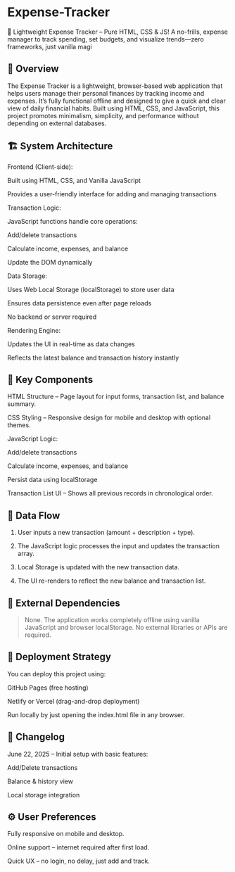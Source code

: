 # Expense-Tracker
💸 Lightweight Expense Tracker – Pure HTML, CSS &amp; JS!  A no-frills, expense manager to track spending, set budgets, and visualize trends—zero frameworks, just vanilla magi


## 📌 Overview

The Expense Tracker is a lightweight, browser-based web application that helps users manage their personal finances by tracking income and expenses. It’s fully functional offline and designed to give a quick and clear view of daily financial habits. Built using HTML, CSS, and JavaScript, this project promotes minimalism, simplicity, and performance without depending on external databases.




## 🏗️ System Architecture

Frontend (Client-side):

Built using HTML, CSS, and Vanilla JavaScript

Provides a user-friendly interface for adding and managing transactions


Transaction Logic:

JavaScript functions handle core operations:

Add/delete transactions

Calculate income, expenses, and balance

Update the DOM dynamically



Data Storage:

Uses Web Local Storage (localStorage) to store user data

Ensures data persistence even after page reloads

No backend or server required


Rendering Engine:

Updates the UI in real-time as data changes

Reflects the latest balance and transaction history instantly

  




## 🧩 Key Components

HTML Structure – Page layout for input forms, transaction list, and balance summary.

CSS Styling – Responsive design for mobile and desktop with optional themes.

JavaScript Logic:

Add/delete transactions

Calculate income, expenses, and balance

Persist data using localStorage


Transaction List UI – Shows all previous records in chronological order.





## 🔁 Data Flow

1. User inputs a new transaction (amount + description + type).


2. The JavaScript logic processes the input and updates the transaction array.


3. Local Storage is updated with the new transaction data.


4. The UI re-renders to reflect the new balance and transaction list.





## 🔗 External Dependencies

> None.
The application works completely offline using vanilla JavaScript and browser localStorage. No external libraries or APIs are required.






## 🚀 Deployment Strategy

You can deploy this project using:

GitHub Pages (free hosting)

Netlify or Vercel (drag-and-drop deployment)

Run locally by just opening the index.html file in any browser.





## 📝 Changelog

June 22, 2025 – Initial setup with basic features:

Add/Delete transactions

Balance & history view

Local storage integration






## ⚙️ User Preferences

Fully responsive on mobile and desktop.

Online support – internet required after first load.

Quick UX – no login, no delay, just add and track.


